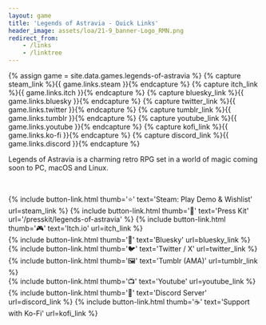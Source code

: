 ```yaml
---
layout: game
title: 'Legends of Astravia - Quick Links'
header_image: assets/loa/21-9_banner-Logo_RMN.png
redirect_from:
    - /links
    - /linktree
---
```

{% assign game = site.data.games.legends-of-astravia %}
{% capture steam_link %}{{ game.links.steam }}{% endcapture %}
{% capture itch_link %}{{ game.links.itch }}{% endcapture %}
{% capture bluesky_link %}{{ game.links.bluesky }}{% endcapture %}
{% capture twitter_link %}{{ game.links.twitter }}{% endcapture %}
{% capture tumblr_link %}{{ game.links.tumblr }}{% endcapture %}
{% capture youtube_link %}{{ game.links.youtube }}{% endcapture %}
{% capture kofi_link %}{{ game.links.ko-fi }}{% endcapture %}
{% capture discord_link %}{{ game.links.discord }}{% endcapture %}

Legends of Astravia is a charming retro RPG set in a world of magic coming soon to PC, macOS and Linux.

<br>

<div class="link-tree">

{% include button-link.html thumb=':star:' text='Steam: Play Demo & Wishlist' url=steam_link %}
{% include button-link.html thumb=':newspaper:' text='Press Kit' url='/presskit/legends-of-astravia' %}
{% include button-link.html thumb=':video_game:' text='Itch.io' url=itch_link %}
<br>
{% include button-link.html thumb=':butterfly:' text='Bluesky' url=bluesky_link %}
{% include button-link.html thumb=':bird:' text='Twitter / X' url=twitter_link %}
{% include button-link.html thumb=':framed_picture:' text='Tumblr (AMA)' url=tumblr_link %}
<br>
{% include button-link.html thumb=':tv:' text='Youtube' url=youtube_link %}
{% include button-link.html thumb=':speech_balloon:' text='Discord Server' url=discord_link %}
{% include button-link.html thumb=':coffee:' text='Support with Ko-Fi' url=kofi_link %}

</div>

<br>
